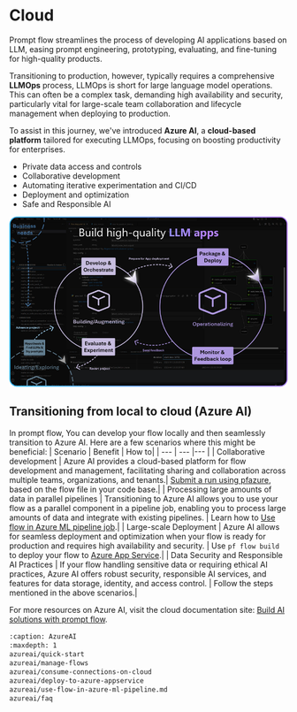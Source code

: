 # Cloud

Prompt flow streamlines the process of developing AI applications based on LLM, easing prompt engineering, prototyping, evaluating, and fine-tuning for high-quality products.

Transitioning to production, however, typically requires a comprehensive **LLMOps** process, LLMOps is short for large language model operations. This can often be a complex task, demanding high availability and security, particularly vital for large-scale team collaboration and lifecycle management when deploying to production.

To assist in this journey, we've introduced **Azure AI**, a **cloud-based platform** tailored for executing LLMOps, focusing on boosting productivity for enterprises.

* Private data access and controls
* Collaborative development
* Automating iterative experimentation and CI/CD
* Deployment and optimization
* Safe and Responsible AI

![img](../media/cloud/azureml/llmops_cloud_value.png)

## Transitioning from local to cloud (Azure AI)

In prompt flow, You can develop your flow locally and then seamlessly transition to Azure AI. Here are a few scenarios where this might be beneficial:
| Scenario | Benefit | How to|
| --- | --- |--- |
| Collaborative development | Azure AI provides a cloud-based platform for flow development and management, facilitating sharing and collaboration across multiple teams, organizations, and tenants.| [Submit a run using pfazure](./azureai/quick-start.md), based on the flow file in your code base.|
| Processing large amounts of data in parallel pipelines | Transitioning to Azure AI allows you to use your flow as a parallel component in a pipeline job, enabling you to process large amounts of data and integrate with existing pipelines. | Learn how to [Use flow in Azure ML pipeline job](./azureai/use-flow-in-azure-ml-pipeline.md).|
| Large-scale Deployment | Azure AI allows for seamless deployment and optimization when your flow is ready for production and requires high availability and security. | Use `pf flow build` to deploy your flow to [Azure App Service](./azureai/deploy-to-azure-appservice.md).|
| Data Security and  Responsible AI Practices | If your flow handling sensitive data or requiring ethical AI practices, Azure AI offers robust security, responsible AI services, and features for data storage, identity, and access control. | Follow the steps mentioned in the above scenarios.|


For more resources on Azure AI, visit the cloud documentation site: [Build AI solutions with prompt flow](https://learn.microsoft.com/en-us/azure/machine-learning/prompt-flow/get-started-prompt-flow?view=azureml-api-2).

```{toctree}
:caption: AzureAI
:maxdepth: 1
azureai/quick-start
azureai/manage-flows
azureai/consume-connections-on-cloud
azureai/deploy-to-azure-appservice
azureai/use-flow-in-azure-ml-pipeline.md
azureai/faq
```
